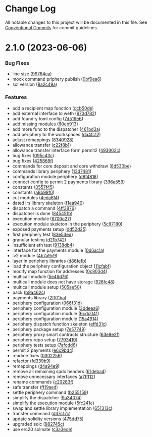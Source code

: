 # Change Log

All notable changes to this project will be documented in this file.
See [Conventional Commits](https://conventionalcommits.org) for commit guidelines.

# 2.1.0 (2023-06-06)


### Bug Fixes

* line size ([99764ea](https://github.com/Voltz-Protocol/v2-core/commit/99764ea0a95ba929a91251267e0ea1111d8de397))
* mock command priphery publish ([0bf9ea6](https://github.com/Voltz-Protocol/v2-core/commit/0bf9ea685564a5340aef61ffa4ae0ec7e7eaf7e5))
* sol version ([8a2c49a](https://github.com/Voltz-Protocol/v2-core/commit/8a2c49a3921d8dfca1e43bcd671cd1340f3ccd2f))


### Features

* add a recipient map function ([dcb50de](https://github.com/Voltz-Protocol/v2-core/commit/dcb50deb6ee869d86e302820d967f41b728c189a))
* add external interface to weth ([973d782](https://github.com/Voltz-Protocol/v2-core/commit/973d782f026c24547bd5be9b69a263f568620562))
* add foundry toml config ([7d519e6](https://github.com/Voltz-Protocol/v2-core/commit/7d519e66b8c15afb6272faff5433b7e3e1d507c1))
* add missing modules ([60eb913](https://github.com/Voltz-Protocol/v2-core/commit/60eb913e3ebab31dbc83ccf5a79d4ddccac93e98))
* add more func to the dispatcher ([461bd3a](https://github.com/Voltz-Protocol/v2-core/commit/461bd3a0ba753bbc04263e5420d31cc3f73050cb))
* add periphery to the workspaces ([da4fc12](https://github.com/Voltz-Protocol/v2-core/commit/da4fc12745d5ff0df284e04742f9f0768050c6a2))
* adjust remappings ([8340928](https://github.com/Voltz-Protocol/v2-core/commit/8340928574c74cefc0dc6307c2de5c5430d325ab))
* allowance transfer ([c22f8b1](https://github.com/Voltz-Protocol/v2-core/commit/c22f8b16a52666e6790bacf82aaa26bc52b9f30c))
* allowance transfer interface form permit2 ([493002c](https://github.com/Voltz-Protocol/v2-core/commit/493002c6f5b77cbb74f20bb3d9a34a54363e5e72))
* bug fixes ([095c43c](https://github.com/Voltz-Protocol/v2-core/commit/095c43c7a164781863bbc58eb13a1632fc350896))
* bug fixes ([425869f](https://github.com/Voltz-Protocol/v2-core/commit/425869f32871e16c893a6737e3463a1433d9329b))
* commands for core deposit and core withdraw ([8d530be](https://github.com/Voltz-Protocol/v2-core/commit/8d530be6603aacedd5eb840ec57a998d464dba97))
* commands library periphery ([13d7481](https://github.com/Voltz-Protocol/v2-core/commit/13d7481c4331222b5aebc32f2cf193d9ff7ea630))
* configuration module periphery ([d8f4818](https://github.com/Voltz-Protocol/v2-core/commit/d8f4818dfd57d00be16f123130bf8d007a48a064))
* connect config to permit 2 payments library ([396a559](https://github.com/Voltz-Protocol/v2-core/commit/396a5598b887a4bcbd33b10142b270401d5feb3d))
* constants ([0557f45](https://github.com/Voltz-Protocol/v2-core/commit/0557f458e62928d12811726e8f6e80ba3e409cfa))
* constants ([a8b99f0](https://github.com/Voltz-Protocol/v2-core/commit/a8b99f0d89c96f3af09367762d9ab2212a92a0ca))
* cut modules ([4eda6f4](https://github.com/Voltz-Protocol/v2-core/commit/4eda6f452456713f83bef0c105d3a6dd4c69391c))
* dated irs library skeleton ([f1ea940](https://github.com/Voltz-Protocol/v2-core/commit/f1ea940fcbbda31c85c1809ae4ff41b08b32ddff))
* dispatch a command ([4ff3876](https://github.com/Voltz-Protocol/v2-core/commit/4ff387653029478cf13505040a26fb99c29dad97))
* dispatcher is done ([845451b](https://github.com/Voltz-Protocol/v2-core/commit/845451b8bc6c3be1aff30f72869e6e4841f2c4bc))
* execution module ([6700c27](https://github.com/Voltz-Protocol/v2-core/commit/6700c2798ff0c1171bc83c81feb1ac8f55a8309d))
* execution module skeleton in the periphery ([5c87180](https://github.com/Voltz-Protocol/v2-core/commit/5c87180613a17f0127112ed3b5b3838cb04b0c2c))
* exposed payments setup ([dd52d25](https://github.com/Voltz-Protocol/v2-core/commit/dd52d25a4032d1b4d22b2d2b89df685ad5977c38))
* first periphery test ([83e53ed](https://github.com/Voltz-Protocol/v2-core/commit/83e53ed36305f670afa60a00b8a505331ddc2906))
* granular testing ([d21b742](https://github.com/Voltz-Protocol/v2-core/commit/d21b74299f2074ee36cf7c4bc4e0dfab77759c02))
* insufficient eth test ([9138db4](https://github.com/Voltz-Protocol/v2-core/commit/9138db40d62edf3e984374a70b89d557ff37de3e))
* interface for the payments module ([0d6ac1a](https://github.com/Voltz-Protocol/v2-core/commit/0d6ac1a6fb25d5e9ffb136b93434083c719d74a3))
* iv2 module ([4b7a9c9](https://github.com/Voltz-Protocol/v2-core/commit/4b7a9c9e68e2aa72ca46f2f78fd4f3e3f44ae9ab))
* layer in periphery libraries ([d86fefb](https://github.com/Voltz-Protocol/v2-core/commit/d86fefb209196faaa4a78eaaa251bd2363b30cf4))
* load the periphery configuration object ([11cfabf](https://github.com/Voltz-Protocol/v2-core/commit/11cfabf092c12e70cb5cbffa3b2cc4c66de06921))
* modify map function for addresses ([0c803d4](https://github.com/Voltz-Protocol/v2-core/commit/0c803d40cba564534b7f809537c15b40094e9139))
* multicall module ([5e46d76](https://github.com/Voltz-Protocol/v2-core/commit/5e46d76e53c39eb842449c51526eb331c1e973ba))
* multicall module does not have storage ([926fc48](https://github.com/Voltz-Protocol/v2-core/commit/926fc48d80db650f8b3db1affd634dfb0b9e5a91))
* multicall module setup ([505ae50](https://github.com/Voltz-Protocol/v2-core/commit/505ae50e2be52221b091e0906817c7c43c0087e7))
* pack ([b9a462c](https://github.com/Voltz-Protocol/v2-core/commit/b9a462c27b0b4fd0f44a5b49ac7dfb8426af8e3a))
* payments library ([2ff01ba](https://github.com/Voltz-Protocol/v2-core/commit/2ff01ba2a9091a0deeb55bcfe947e4ef37db161d))
* periphery configuration ([066f31d](https://github.com/Voltz-Protocol/v2-core/commit/066f31dd4643322ba0588430d8efb70cdc54a8ae))
* periphery configuration module ([3ddeea6](https://github.com/Voltz-Protocol/v2-core/commit/3ddeea6c5afb29bdddf7a21ca0519a4662905948))
* periphery configuration module ([6cdc041](https://github.com/Voltz-Protocol/v2-core/commit/6cdc041b04955fa77179ea4de7bbd0f81b64b228))
* periphery configuration module ([15a4914](https://github.com/Voltz-Protocol/v2-core/commit/15a491465d7e20bd8f02b8bdc99bf8e8dfd5a426))
* periphery dispatch function skeleton ([effd31c](https://github.com/Voltz-Protocol/v2-core/commit/effd31cdaab98e1145c1b08e421e96bcdf9ef959))
* periphery package setup ([7e57749](https://github.com/Voltz-Protocol/v2-core/commit/7e57749458ccd8b87329a663a6aa8103783683c1))
* periphery proxy smart contracts structure ([63e8e2f](https://github.com/Voltz-Protocol/v2-core/commit/63e8e2f736bbf07cc993388a1096a9f888e0285c))
* periphery repo setup ([7793419](https://github.com/Voltz-Protocol/v2-core/commit/7793419b5a98a8f989984146e3e3784acaf12289))
* periphery tests setup ([7afcdd6](https://github.com/Voltz-Protocol/v2-core/commit/7afcdd6c77d5c1f71116f5425cff1339fa2149b7))
* permit 2 payments ([e6c9bd4](https://github.com/Voltz-Protocol/v2-core/commit/e6c9bd474432e93b5c047d6477d26aa92b77fe01))
* readme fixes ([0302256](https://github.com/Voltz-Protocol/v2-core/commit/0302256d3d09d61c2b36a157aa988c8164513ca1))
* refactor ([fd339b9](https://github.com/Voltz-Protocol/v2-core/commit/fd339b9c871503f0aa080b930a36282bf6fcfca6))
* remappings ([d4a94e9](https://github.com/Voltz-Protocol/v2-core/commit/d4a94e916b33a8707a38f3f0e3bcb2b75793c816))
* remove all remaining spdx headers ([61deba4](https://github.com/Voltz-Protocol/v2-core/commit/61deba4cb171873e63f62352b47e132b27e31e27))
* remove unnecessary interfaces ([a7fff12](https://github.com/Voltz-Protocol/v2-core/commit/a7fff127d29245501af6f8abbd3b5693e46f965f))
* rename commands ([c20283f](https://github.com/Voltz-Protocol/v2-core/commit/c20283f796457b830d4367b50007ac05bd6a6316))
* safe transfer ([ff19aed](https://github.com/Voltz-Protocol/v2-core/commit/ff19aed4dc28fe9c071acd07ea38e64741fea6d2))
* settle periphery command ([b255159](https://github.com/Voltz-Protocol/v2-core/commit/b255159b74c6e8cfd65c324e8f256a8ab53bcdab))
* simplify the dispatcher ([9a34074](https://github.com/Voltz-Protocol/v2-core/commit/9a340744e0dccfc1af019ba16d0d1de1bbbb98d9))
* simplify the execution module ([5fc241e](https://github.com/Voltz-Protocol/v2-core/commit/5fc241e06b3a14ec859620d13a52b5a3f25c3b85))
* swap and settle library implementation ([651313c](https://github.com/Voltz-Protocol/v2-core/commit/651313c0f38319a04c302b285e88ba817b31d05c))
* transfer command ([d37c17c](https://github.com/Voltz-Protocol/v2-core/commit/d37c17c3bfb465d51b81263b763eab47bb88f0e6))
* update solidity versions ([475dd75](https://github.com/Voltz-Protocol/v2-core/commit/475dd75782db8d7a1f2be9a96555729ce4600912))
* upgraded solc ([982745c](https://github.com/Voltz-Protocol/v2-core/commit/982745c5ac099841491d44928e8634f7aa9e9bed))
* use erc20 solmate ([c3a3ede](https://github.com/Voltz-Protocol/v2-core/commit/c3a3ede68f874f905afe503e38f587c0a7b748fe))
